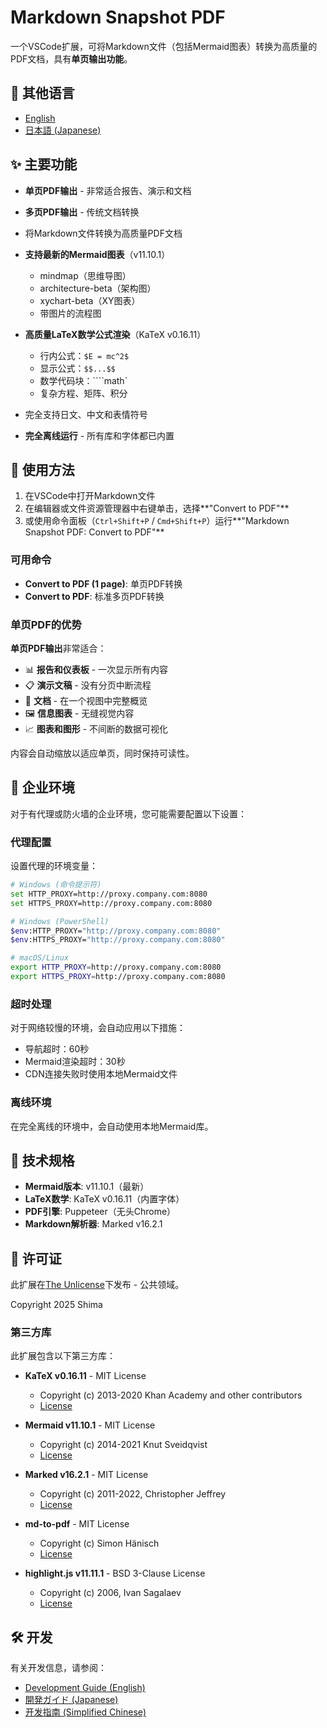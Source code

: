 # Markdown Snapshot PDF

一个VSCode扩展，可将Markdown文件（包括Mermaid图表）转换为高质量的PDF文档，具有**单页输出功能**。

## 📖 其他语言

- [English](README.md)
- [日本語 (Japanese)](README_JA.md)

## ✨ 主要功能

- **单页PDF输出** - 非常适合报告、演示和文档
- **多页PDF输出** - 传统文档转换
- 将Markdown文件转换为高质量PDF文档
- **支持最新的Mermaid图表**（v11.10.1）
  - mindmap（思维导图）
  - architecture-beta（架构图）
  - xychart-beta（XY图表）
  - 带图片的流程图
- **高质量LaTeX数学公式渲染**（KaTeX v0.16.11）
  - 行内公式：`$E = mc^2$`
  - 显示公式：`$$...$$`
  - 数学代码块：````math`
  - 复杂方程、矩阵、积分



- 完全支持日文、中文和表情符号
- **完全离线运行** - 所有库和字体都已内置

## 🚀 使用方法

1. 在VSCode中打开Markdown文件
2. 在编辑器或文件资源管理器中右键单击，选择**"Convert to PDF"**
3. 或使用命令面板（`Ctrl+Shift+P` / `Cmd+Shift+P`）运行**"Markdown Snapshot PDF: Convert to PDF"**

### 可用命令

- **Convert to PDF (1 page)**: 单页PDF转换
- **Convert to PDF**: 标准多页PDF转换

### 单页PDF的优势

**单页PDF输出**非常适合：
- 📊 **报告和仪表板** - 一次显示所有内容
- 📋 **演示文稿** - 没有分页中断流程
- 📄 **文档** - 在一个视图中完整概览
- 🖼️ **信息图表** - 无缝视觉内容
- 📈 **图表和图形** - 不间断的数据可视化

内容会自动缩放以适应单页，同时保持可读性。

## 🏢 企业环境

对于有代理或防火墙的企业环境，您可能需要配置以下设置：

### 代理配置

设置代理的环境变量：

```bash
# Windows (命令提示符)
set HTTP_PROXY=http://proxy.company.com:8080
set HTTPS_PROXY=http://proxy.company.com:8080

# Windows (PowerShell)
$env:HTTP_PROXY="http://proxy.company.com:8080"
$env:HTTPS_PROXY="http://proxy.company.com:8080"

# macOS/Linux
export HTTP_PROXY=http://proxy.company.com:8080
export HTTPS_PROXY=http://proxy.company.com:8080
```

### 超时处理

对于网络较慢的环境，会自动应用以下措施：

- 导航超时：60秒
- Mermaid渲染超时：30秒
- CDN连接失败时使用本地Mermaid文件

### 离线环境

在完全离线的环境中，会自动使用本地Mermaid库。

## 🔧 技术规格

- **Mermaid版本**: v11.10.1（最新）
- **LaTeX数学**: KaTeX v0.16.11（内置字体）
- **PDF引擎**: Puppeteer（无头Chrome）
- **Markdown解析器**: Marked v16.2.1

## 📄 许可证

此扩展在[The Unlicense](https://unlicense.org/)下发布 - 公共领域。

Copyright 2025 Shima

### 第三方库

此扩展包含以下第三方库：

- **KaTeX v0.16.11** - MIT License
  - Copyright (c) 2013-2020 Khan Academy and other contributors
  - [License](https://github.com/KaTeX/KaTeX/blob/main/LICENSE)

- **Mermaid v11.10.1** - MIT License  
  - Copyright (c) 2014-2021 Knut Sveidqvist
  - [License](https://github.com/mermaid-js/mermaid/blob/develop/LICENSE)

- **Marked v16.2.1** - MIT License
  - Copyright (c) 2011-2022, Christopher Jeffrey
  - [License](https://github.com/markedjs/marked/blob/master/LICENSE.md)

- **md-to-pdf** - MIT License
  - Copyright (c) Simon Hänisch
  - [License](https://github.com/simonhaenisch/md-to-pdf)

- **highlight.js v11.11.1** - BSD 3-Clause License
  - Copyright (c) 2006, Ivan Sagalaev
  - [License](https://github.com/highlightjs/highlight.js/blob/main/LICENSE)

## 🛠️ 开发

有关开发信息，请参阅：
- [Development Guide (English)](DEVELOPMENT.md)
- [開発ガイド (Japanese)](DEVELOPMENT_JA.md)
- [开发指南 (Simplified Chinese)](DEVELOPMENT_CN.md)
